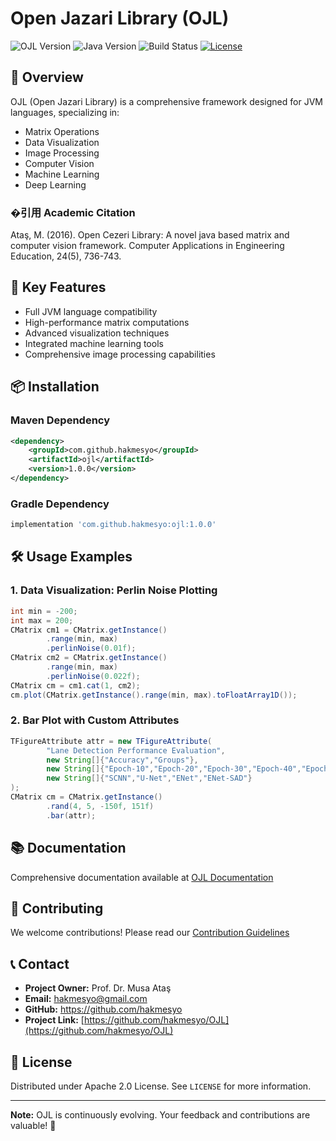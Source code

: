 # Open Jazari Library (OJL)

![OJL Version](https://img.shields.io/badge/OJL-1.0.0-orange.svg)
![Java Version](https://img.shields.io/badge/Java-8+-blue.svg)
![Build Status](https://img.shields.io/badge/build-passing-brightgreen.svg)
[![License](https://img.shields.io/badge/License-Apache%202.0-yellow.svg)](https://opensource.org/licenses/Apache-2.0)

## 📘 Overview

OJL (Open Jazari Library) is a comprehensive framework designed for JVM languages, specializing in:
- Matrix Operations
- Data Visualization
- Image Processing
- Computer Vision
- Machine Learning
- Deep Learning

### �引用 Academic Citation

Ataş, M. (2016). Open Cezeri Library: A novel java based matrix and computer vision framework. Computer Applications in Engineering Education, 24(5), 736-743.

## 🚀 Key Features

- Full JVM language compatibility
- High-performance matrix computations
- Advanced visualization techniques
- Integrated machine learning tools
- Comprehensive image processing capabilities

## 📦 Installation

### Maven Dependency

```xml
<dependency>
    <groupId>com.github.hakmesyo</groupId>
    <artifactId>ojl</artifactId>
    <version>1.0.0</version>
</dependency>
```

### Gradle Dependency

```groovy
implementation 'com.github.hakmesyo:ojl:1.0.0'
```

## 🛠 Usage Examples

### 1. Data Visualization: Perlin Noise Plotting

```java
int min = -200;  
int max = 200;  
CMatrix cm1 = CMatrix.getInstance()  
        .range(min, max)  
        .perlinNoise(0.01f);  
CMatrix cm2 = CMatrix.getInstance()  
        .range(min, max)  
        .perlinNoise(0.022f);  
CMatrix cm = cm1.cat(1, cm2);  
cm.plot(CMatrix.getInstance().range(min, max).toFloatArray1D());
```

### 2. Bar Plot with Custom Attributes

```java
TFigureAttribute attr = new TFigureAttribute(
        "Lane Detection Performance Evaluation",
        new String[]{"Accuracy","Groups"},
        new String[]{"Epoch-10","Epoch-20","Epoch-30","Epoch-40","Epoch-50"},
        new String[]{"SCNN","U-Net","ENet","ENet-SAD"}
);
CMatrix cm = CMatrix.getInstance()
        .rand(4, 5, -150f, 151f)
        .bar(attr);
```

## 📚 Documentation

Comprehensive documentation available at [OJL Documentation](https://github.com/hakmesyo/OJL/wiki)

## 🤝 Contributing

We welcome contributions! Please read our [Contribution Guidelines](CONTRIBUTING.md)

## 📞 Contact

- **Project Owner:** Prof. Dr. Musa Ataş
- **Email:** hakmesyo@gmail.com
- **GitHub:** https://github.com/hakmesyo
- **Project Link:** [https://github.com/hakmesyo/OJL](https://github.com/hakmesyo/OJL)

## 📜 License

Distributed under Apache 2.0 License. See `LICENSE` for more information.

---

**Note:** OJL is continuously evolving. Your feedback and contributions are valuable! 🌈